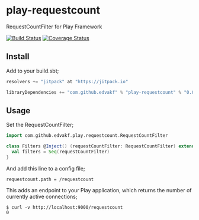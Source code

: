 # play-requestcount

RequestCountFilter for Play Framework

[![Build Status](https://travis-ci.org/edvakf/play-requestcount.svg)](https://travis-ci.org/edvakf/play-requestcount)
[![Coverage Status](https://coveralls.io/repos/edvakf/play-requestcount/badge.svg?branch=master&service=github)](https://coveralls.io/github/edvakf/play-requestcount?branch=master)

## Install

Add to your build.sbt;

```sbt
resolvers += "jitpack" at "https://jitpack.io"

libraryDependencies += "com.github.edvakf" % "play-requestcount" % "0.0.2"
```

## Usage

Set the RequestCountFilter;

```scala
import com.github.edvakf.play.requestcount.RequestCountFilter

class Filters @Inject() (requestCountFilter: RequestCountFilter) extends HttpFilters {
  val filters = Seq(requestCountFilter)
}
```

And add this line to a config file;

```
requestcount.path = /requestcount
```

This adds an endpoint to your Play application, which returns the number of currently active connections;

```
$ curl -v http://localhost:9000/requestcount
0
```
